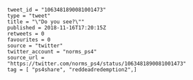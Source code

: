```
tweet_id = "1063481890081001473"
type = "tweet"
title = "\"Do you see?\""
published = 2018-11-16T17:20:15Z
retweets = 0
favourites = 0
source = "twitter"
twitter_account = "norms_ps4"
source_url = "https://twitter.com/norms_ps4/status/1063481890081001473"
tag = [ "ps4share", "reddeadredemption2",]
```

<p class='image'><img src='http://mnf.m17s.net/2018/11/16/DsI_JAFXoAAZMrf.jpg' alt=''></p>

